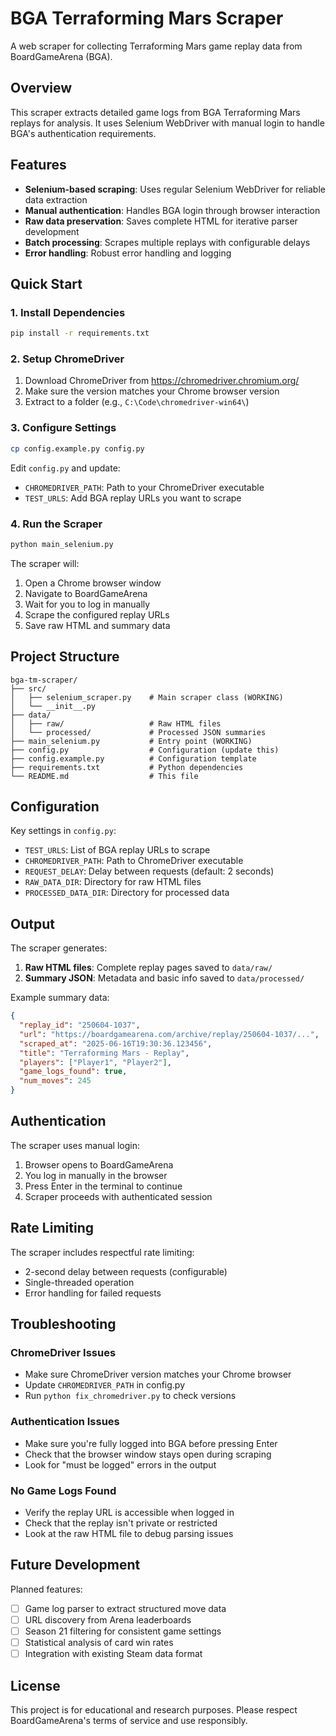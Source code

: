 # BGA Terraforming Mars Scraper

A web scraper for collecting Terraforming Mars game replay data from BoardGameArena (BGA).

## Overview

This scraper extracts detailed game logs from BGA Terraforming Mars replays for analysis. It uses Selenium WebDriver with manual login to handle BGA's authentication requirements.

## Features

- **Selenium-based scraping**: Uses regular Selenium WebDriver for reliable data extraction
- **Manual authentication**: Handles BGA login through browser interaction
- **Raw data preservation**: Saves complete HTML for iterative parser development
- **Batch processing**: Scrapes multiple replays with configurable delays
- **Error handling**: Robust error handling and logging

## Quick Start

### 1. Install Dependencies

```bash
pip install -r requirements.txt
```

### 2. Setup ChromeDriver

1. Download ChromeDriver from https://chromedriver.chromium.org/
2. Make sure the version matches your Chrome browser version
3. Extract to a folder (e.g., `C:\Code\chromedriver-win64\`)

### 3. Configure Settings

```bash
cp config.example.py config.py
```

Edit `config.py` and update:
- `CHROMEDRIVER_PATH`: Path to your ChromeDriver executable
- `TEST_URLS`: Add BGA replay URLs you want to scrape

### 4. Run the Scraper

```bash
python main_selenium.py
```

The scraper will:
1. Open a Chrome browser window
2. Navigate to BoardGameArena
3. Wait for you to log in manually
4. Scrape the configured replay URLs
5. Save raw HTML and summary data

## Project Structure

```
bga-tm-scraper/
├── src/
│   ├── selenium_scraper.py    # Main scraper class (WORKING)
│   └── __init__.py
├── data/
│   ├── raw/                   # Raw HTML files
│   └── processed/             # Processed JSON summaries
├── main_selenium.py           # Entry point (WORKING)
├── config.py                  # Configuration (update this)
├── config.example.py          # Configuration template
├── requirements.txt           # Python dependencies
└── README.md                  # This file
```

## Configuration

Key settings in `config.py`:

- `TEST_URLS`: List of BGA replay URLs to scrape
- `CHROMEDRIVER_PATH`: Path to ChromeDriver executable
- `REQUEST_DELAY`: Delay between requests (default: 2 seconds)
- `RAW_DATA_DIR`: Directory for raw HTML files
- `PROCESSED_DATA_DIR`: Directory for processed data

## Output

The scraper generates:

1. **Raw HTML files**: Complete replay pages saved to `data/raw/`
2. **Summary JSON**: Metadata and basic info saved to `data/processed/`

Example summary data:
```json
{
  "replay_id": "250604-1037",
  "url": "https://boardgamearena.com/archive/replay/250604-1037/...",
  "scraped_at": "2025-06-16T19:30:36.123456",
  "title": "Terraforming Mars - Replay",
  "players": ["Player1", "Player2"],
  "game_logs_found": true,
  "num_moves": 245
}
```

## Authentication

The scraper uses manual login:
1. Browser opens to BoardGameArena
2. You log in manually in the browser
3. Press Enter in the terminal to continue
4. Scraper proceeds with authenticated session

## Rate Limiting

The scraper includes respectful rate limiting:
- 2-second delay between requests (configurable)
- Single-threaded operation
- Error handling for failed requests

## Troubleshooting

### ChromeDriver Issues
- Make sure ChromeDriver version matches your Chrome browser
- Update `CHROMEDRIVER_PATH` in config.py
- Run `python fix_chromedriver.py` to check versions

### Authentication Issues
- Make sure you're fully logged into BGA before pressing Enter
- Check that the browser window stays open during scraping
- Look for "must be logged" errors in the output

### No Game Logs Found
- Verify the replay URL is accessible when logged in
- Check that the replay isn't private or restricted
- Look at the raw HTML file to debug parsing issues

## Future Development

Planned features:
- [ ] Game log parser to extract structured move data
- [ ] URL discovery from Arena leaderboards
- [ ] Season 21 filtering for consistent game settings
- [ ] Statistical analysis of card win rates
- [ ] Integration with existing Steam data format

## License

This project is for educational and research purposes. Please respect BoardGameArena's terms of service and use responsibly.
